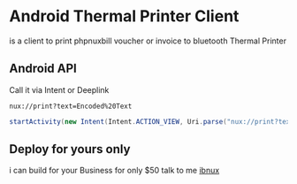 # Android Thermal Printer Client

is a client to print phpnuxbill voucher or invoice to bluetooth Thermal Printer

## Android API

Call it via Intent or Deeplink
```
nux://print?text=Encoded%20Text
```

```java
startActivity(new Intent(Intent.ACTION_VIEW, Uri.parse("nux://print?text=Encoded%20Text")));
```

## Deploy for yours only

i can build for your Business for only $50 talk to me [ibnux](https://t.me/ibnux)
